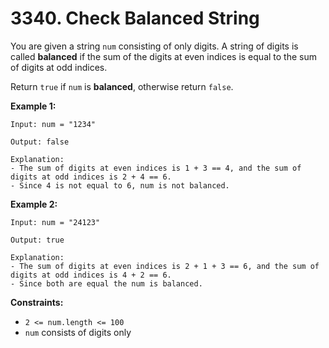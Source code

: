 # 3340. Check Balanced String

You are given a string `num` consisting of only digits. A string of digits is called **balanced** if the sum of the digits at even indices is equal to the sum of digits at odd indices.

Return `true` if `num` is **balanced**, otherwise return `false`.

**Example 1:**

```()
Input: num = "1234"

Output: false

Explanation:
- The sum of digits at even indices is 1 + 3 == 4, and the sum of digits at odd indices is 2 + 4 == 6.
- Since 4 is not equal to 6, num is not balanced.
```

**Example 2:**

```()
Input: num = "24123"

Output: true

Explanation:
- The sum of digits at even indices is 2 + 1 + 3 == 6, and the sum of digits at odd indices is 4 + 2 == 6.
- Since both are equal the num is balanced.
```

**Constraints:**

- `2 <= num.length <= 100`
- `num` consists of digits only
